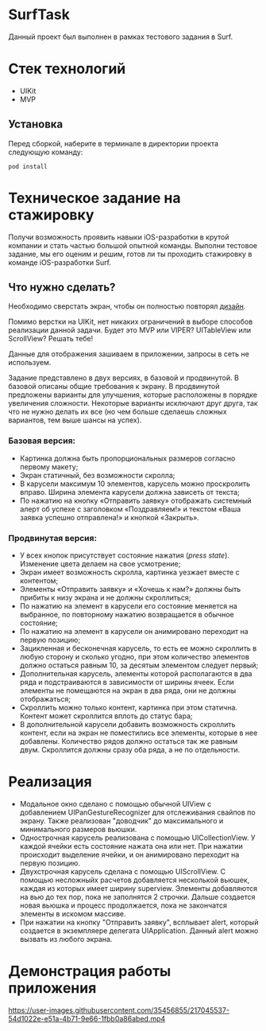 # SurfTask
Данный проект был выполнен в рамках тестового задания в Surf.

# Стек технологий
* UIKit
* MVP

## Установка
Перед сборкой, наберите в терминале в директории проекта следующую команду:
```
pod install
```

# Техническое задание на стажировку

Получи возможность проявить навыки iOS-разработки в крутой компании и стать частью большой опытной команды. Выполни тестовое задание, мы его оценим и решим, готов ли ты проходить стажировку в команде iOS-разработки Surf. 

## Что нужно сделать?

Необходимо сверстать экран, чтобы он полностью повторял [дизайн](https://www.figma.com/file/S4ucVLUHYc0vLg2p1Xnart/IOS-%D1%81%D1%82%D0%B0%D0%B6%D0%B8%D1%80%D0%BE%D0%B2%D0%BA%D0%B0?node-id=45%3A77&t=N4eUtEGJu7LxSAnC-1). 

Помимо верстки на UIKit, нет никаких ограничений в выборе способов реализации данной задачи. Будет это MVP или VIPER? UITableView или ScrollView? Решать тебе! 

Данные для отображения зашиваем в приложении, запросы в сеть не используем.

Задание представлено в двух версиях, в базовой и продвинутой. В базовой описаны общие требования к экрану. В продвинутой предложены варианты для улучшения, которые расположены в порядке увеличения сложности. Некоторые варианты исключают друг друга, так что не нужно делать их все (но чем больше сделаешь сложных вариантов, тем выше шансы на успех).

### Базовая версия:

- Картинка должна быть пропорциональных размеров согласно первому макету;
- Экран статичный, без возможности скролла;
- В карусели максимум 10 элементов, карусель можно проскролить вправо. Ширина элемента карусели должна зависеть от текста;
- По нажатию на кнопку «Отправить заявку» отображать системный алерт об успехе с заголовком «Поздравляем!» и текстом «Ваша заявка успешно отправлена!» и кнопкой «Закрыть».

### Продвинутая версия:

- У всех кнопок присутствует состояние нажатия (*press state*). Изменение цвета делаем на свое усмотрение;
- Экран имеет возможность скролла, картинка уезжает вместе с контентом;
- Элементы «Отправить заявку» и «Хочешь к нам?» должны быть прибиты к низу экрана и не должны скроллиться;
- По нажатию на элемент в карусели его состояние меняется на выбранное, по повторному нажатию возвращается в обычное состояние;
- По нажатию на элемент в карусели он анимировано переходит на первую позицию;
- Зацикленная и бесконечная карусель, то есть ее можно скроллить в любую сторону и сколько угодно, при этом количество элементов должно остаться равным 10, за десятым элементом следует первый;
- Дополнительная карусель, элементы которой располагаются в два ряда и подстраиваются в зависимости от ширины ячеек. Если элементы не помещаются на экран в два ряда, они не должны отображаться;
- Скроллить можно только контент, картинка при этом статична. Контент может скроллится вплоть до статус бара;
- В дополнительной карусели добавить возможность скроллить контент, если на экран не поместились все элементы, которые в нее добавлены. Количество рядов должно остаться так же равным двум. Скроллится должны сразу оба ряда, а не по отдельности.

# Реализация
* Модальное окно сделано с помощью обычной UIView с добавлением UIPanGestureRecognizer для отслеживания свайпов по экрану. Также реализован "доводчик" до максимального и минимального размеров вьюшки.
* Однострочная карусель реализована с помощью UICollectionView. У каждой ячейки есть состояние нажата она или нет. При нажатии происходит выделение ячейки, и он анимировано переходит на первую позицию.
* Двухстрочная карусель сделана с помощью UIScrollView. С помощью несложныйх расчетов добавляется несколькой вьюшек, каждая из которых имеет ширину superview. Элементы добавляются на вью до тех пор, пока не заполнятся 2 строчки. Дальше создается новая вьюшка и процесс продолжается, пока не закончатся элементы в искомом массиве.
* При нажатии на кнопку "Отправить заявку", всплывает alert, который создается в экземпляере делегата UIApplication. Данный alert можно вызвать из любого экрана.

# Демонстрация работы приложения

https://user-images.githubusercontent.com/35456855/217045537-54d1022e-e51a-4b71-9e66-1fbb0a86abed.mp4
